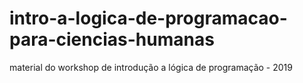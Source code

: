 # intro-a-logica-de-programacao-para-ciencias-humanas
material do workshop de introdução a lógica de programação - 2019
